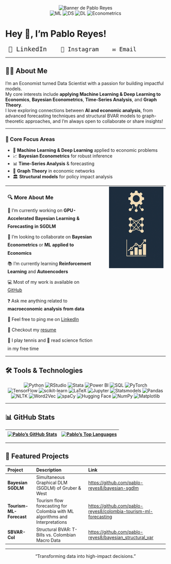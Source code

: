 <!-- Banner en la parte superior -->
<p align="center">
  <img src="assets/github-banner.png" alt="Banner de Pablo Reyes" style="width:100%; max-height:200px; object-fit:cover;">
  <br/>
  <!-- íconos/labels opcionales de skills -->
  <img src="https://img.shields.io/badge/Machine%20Learning-🤖-blue?style=flat-square" alt="ML"/>
  <img src="https://img.shields.io/badge/Data%20Science-📊-blue?style=flat-square" alt="DS"/>
  <img src="https://img.shields.io/badge/Deep%20Learning-🧠-blue?style=flat-square" alt="DL"/>
  <img src="https://img.shields.io/badge/Econometrics-📈-blue?style=flat-square" alt="Econometrics"/>
</p>


# Hey 👋, I’m **Pablo Reyes**!

<p align="left">
  <a href="https://www.linkedin.com/in/pablo-alejandro-reyes-granados/" target="_blank" rel="noreferrer" style="text-decoration:none">
    <kbd style="
      font-size: 20px;    
      padding:6px 10px;  
      border-radius: 10px; 
    ">
      🔗 LinkedIn
    </kbd>
  </a>
  <a href="https://www.instagram.com/pablo.reyes8/" target="_blank" rel="noreferrer" style="text-decoration:none; margin-left:12px">
    <kbd style="font-size:18px; padding:6px 10px; border-radius:6px;">
      📸 Instagram
    </kbd>
  </a>
  <a href="mailto:alejogranados229@gmail.com" target="_blank" rel="noreferrer" style="text-decoration:none; margin-left:12px">
    <kbd style="font-size:18px; padding:6px 10px; border-radius:6px;">
      ✉️ Email
    </kbd>
  </a>
</p>

---

## 👨‍💻 About Me

I’m an Economist turned Data Scientist with a passion for building impactful models.  
My core interests include **applying Machine Learning & Deep Learning to Economics**, **Bayesian Econometrics**, **Time-Series Analysis**, and **Graph Theory**.  
I love exploring connections between **AI and economic analysis**, from advanced forecasting techniques and structural BVAR models to graph-theoretic approaches, and I’m always open to collaborate or share insights!

---

### 🔧 Core Focus Areas

- 🤖 **Machine Learning & Deep Learning** applied to economic problems  
- 📈 **Bayesian Econometrics** for robust inference  
- 📊 **Time-Series Analysis** & forecasting  
- 🔗 **Graph Theory** in economic networks  
- 🏛️ **Structural models** for policy impact analysis  

<table style="width:100%;">
  <tr>
    <td valign="top" style="width:60%; padding-right:24px;">
      <h3 style="margin-bottom:12px;">🔍 More About Me</h3>
<ul style="margin:0; padding:0; list-style:none; line-height:1.8;">
  <li style="padding-bottom:8px;">
    🚧 I’m currently working on <strong>GPU-Accelerated Bayesian Learning &amp; Forecasting in SGDLM</strong>
  </li>
  <li style="padding-bottom:8px;">
    🤝 I’m looking to collaborate on <strong>Bayesian Econometrics</strong> or <strong>ML applied to Economics</strong>
  </li>
  <li style="padding-bottom:8px;">
    📚 I’m currently learning <strong>Reinforcement Learning</strong> and <strong>Autoencoders</strong>
  </li>
  <li style="padding-bottom:8px;">
    💻 Most of my work is available on <a href="https://github.com/YOUR_USERNAME">GitHub</a>
  </li>
  <li style="padding-bottom:8px;">
    ❓ Ask me anything related to <strong>macroeconomic analysis from data</strong>
  </li>
  <li style="padding-bottom:8px;">
    🔗 Feel free to ping me on <a href="https://www.linkedin.com/in/pablo-alejandro-reyes-granados/">LinkedIn</a>
  </li>
  <li style="padding-bottom:8px;">
    📄 Checkout my <a href="./Hoja_de_Vida_Ingles.pdf">resume</a>
  </li>
  <li style="padding-bottom:8px;">
    🎾 I play tennis and 📖 read science fiction in my free time
  </li>
</ul>
    </td>
    <td valign="top" align="center" style="width:40%; padding-left:24px;">
      <img src="./Image_Banner.png"
           alt="Pablo Reyes Profile Infographic"
           width="250"/>
    </td>
  </tr>
</table>


## 🛠️ Tools & Technologies



<p align="center">
  <img src="https://img.shields.io/badge/Python-3776AB?style=for-the-badge&logo=python&logoColor=white" alt="Python" />
  <img src="https://img.shields.io/badge/RStudio-75AADB?style=for-the-badge&logo=rstudio&logoColor=white" alt="RStudio" />
  <img src="https://img.shields.io/badge/Stata-0A2239?style=for-the-badge&logo=stata&logoColor=white" alt="Stata" />
  <img src="https://img.shields.io/badge/PowerBI-F2C811?style=for-the-badge&logo=powerbi&logoColor=white" alt="Power BI" />
  <img src="https://img.shields.io/badge/SQL-4479A1?style=for-the-badge&logo=mysql&logoColor=white" alt="SQL" />
  <img src="https://img.shields.io/badge/PyTorch-EE4C2C?style=for-the-badge&logo=pytorch&logoColor=white" alt="PyTorch" />
  <br/>
  <img src="https://img.shields.io/badge/TensorFlow-FF6F00?style=for-the-badge&logo=tensorflow&logoColor=white" alt="TensorFlow" />
  <img src="https://img.shields.io/badge/scikit--learn-F7931E?style=for-the-badge&logo=scikit-learn&logoColor=white" alt="scikit-learn" />
  <img src="https://img.shields.io/badge/LaTeX-008080?style=for-the-badge&logo=latex&logoColor=white" alt="LaTeX" />
  <img src="https://img.shields.io/badge/Jupyter-F37626?style=for-the-badge&logo=jupyter&logoColor=white" alt="Jupyter" />
  <img src="https://img.shields.io/badge/Statsmodels-2D6997?style=for-the-badge&logo=statsmodels&logoColor=white" alt="Statsmodels" />
  <img src="https://img.shields.io/badge/Pandas-150458?style=for-the-badge&logo=pandas&logoColor=white" alt="Pandas" />
  <br/>
  <img src="https://img.shields.io/badge/NLTK-FFDE57?style=for-the-badge&logo=nltk&logoColor=black" alt="NLTK" />
  <img src="https://img.shields.io/badge/Word2Vec-7AA721?style=for-the-badge&logo=gensim&logoColor=white" alt="Word2Vec" />
  <img src="https://img.shields.io/badge/spaCy-0C4C96?style=for-the-badge&logo=spacy&logoColor=white" alt="spaCy" />
  <img src="https://img.shields.io/badge/HuggingFace-F37B3E?style=for-the-badge&logo=huggingface&logoColor=white" alt="Hugging Face" />
  <img src="https://img.shields.io/badge/NumPy-013243?style=for-the-badge&logo=numpy&logoColor=white" alt="NumPy" />
  <img src="https://img.shields.io/badge/Matplotlib-11557C?style=for-the-badge&logo=matplotlib&logoColor=white" alt="Matplotlib" />
</p>

---

## 📊 GitHub Stats

<div align="center">

| <a href="https://github.com/pablo-reyes8"><img align="center" src="https://github-readme-stats.vercel.app/api?username=pablo-reyes8&show_icons=true&include_all_commits=true&theme=dark&hide_border=true&cache_seconds=1" alt="Pablo’s GitHub Stats" /></a> | <a href="https://github.com/pablo-reyes8"><img align="center" src="https://github-readme-stats.vercel.app/api/top-langs?username=pablo-reyes8&layout=compact&theme=dark&hide_border=true&cache_seconds=1&card_width=495" alt="Pablo’s Top Languages" /></a> |
|:---:|:---:|

</div>


---

## 🚀 Featured Projects

| Project               | Description                                  | Link                                                         |
| :-------------------- | :------------------------------------------- | :----------------------------------------------------------- |
| **Bayesian SGDLM**    | Simultaneous Graphical DLM (SGDLM) of Gruber & West   | https://github.com/pablo-reyes8/bayesian-sgdlm |
| **Tourism-ML-Forecast**  | Tourism flow forecasting for Colombia with ML algorithms and Interpretations       | https://github.com/pablo-reyes8/colombia-tourism-ml-forecasting |
| **SBVAR-Col**         | Structural BVAR: T-Bills vs. Colombian Macro Data   | https://github.com/pablo-reyes8/bayesian_structural_var |

---

<p align="center">
  “Transforming data into high-impact decisions.”
</p>
